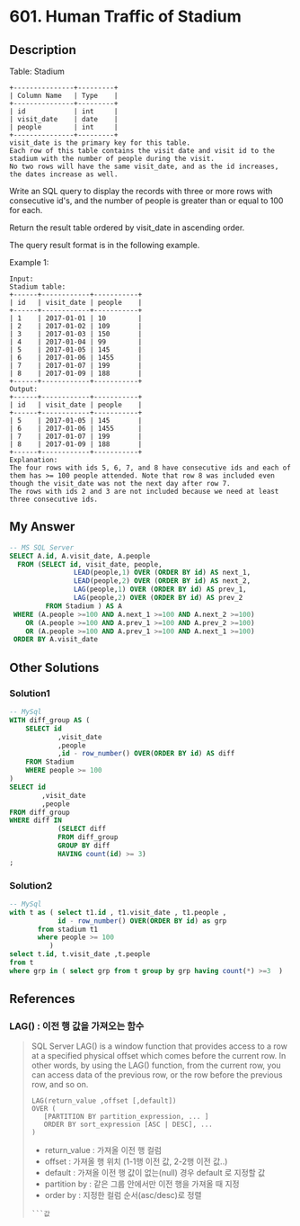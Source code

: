 # 601. Human Traffic of Stadium
## Description


Table: Stadium
```
+---------------+---------+
| Column Name   | Type    |
+---------------+---------+
| id            | int     |
| visit_date    | date    |
| people        | int     |
+---------------+---------+
visit_date is the primary key for this table.
Each row of this table contains the visit date and visit id to the stadium with the number of people during the visit.
No two rows will have the same visit_date, and as the id increases, the dates increase as well.
``` 

Write an SQL query to display the records with three or more rows with consecutive id's, and the number of people is greater than or equal to 100 for each.

Return the result table ordered by visit_date in ascending order.

The query result format is in the following example.

 

Example 1:
```
Input: 
Stadium table:
+------+------------+-----------+
| id   | visit_date | people    |
+------+------------+-----------+
| 1    | 2017-01-01 | 10        |
| 2    | 2017-01-02 | 109       |
| 3    | 2017-01-03 | 150       |
| 4    | 2017-01-04 | 99        |
| 5    | 2017-01-05 | 145       |
| 6    | 2017-01-06 | 1455      |
| 7    | 2017-01-07 | 199       |
| 8    | 2017-01-09 | 188       |
+------+------------+-----------+
Output: 
+------+------------+-----------+
| id   | visit_date | people    |
+------+------------+-----------+
| 5    | 2017-01-05 | 145       |
| 6    | 2017-01-06 | 1455      |
| 7    | 2017-01-07 | 199       |
| 8    | 2017-01-09 | 188       |
+------+------------+-----------+
Explanation: 
The four rows with ids 5, 6, 7, and 8 have consecutive ids and each of them has >= 100 people attended. Note that row 8 was included even though the visit_date was not the next day after row 7.
The rows with ids 2 and 3 are not included because we need at least three consecutive ids.
```

## My Answer 

```SQL
-- MS SQL Server 
SELECT A.id, A.visit_date, A.people
  FROM (SELECT id, visit_date, people, 
                LEAD(people,1) OVER (ORDER BY id) AS next_1, 
                LEAD(people,2) OVER (ORDER BY id) AS next_2,
                LAG(people,1) OVER (ORDER BY id) AS prev_1, 
                LAG(people,2) OVER (ORDER BY id) AS prev_2
         FROM Stadium ) AS A
 WHERE (A.people >=100 AND A.next_1 >=100 AND A.next_2 >=100)
    OR (A.people >=100 AND A.prev_1 >=100 AND A.prev_2 >=100)
    OR (A.people >=100 AND A.prev_1 >=100 AND A.next_1 >=100)
 ORDER BY A.visit_date
```

## Other Solutions 

### Solution1
```SQL
-- MySql
WITH diff_group AS (
    SELECT id
            ,visit_date
            ,people
            ,id - row_number() OVER(ORDER BY id) AS diff
    FROM Stadium
    WHERE people >= 100
)
SELECT id
        ,visit_date
        ,people 
FROM diff_group
WHERE diff IN 
            (SELECT diff
            FROM diff_group 
            GROUP BY diff
            HAVING count(id) >= 3)
;
```

### Solution2
```SQL
-- MySql
with t as ( select t1.id , t1.visit_date , t1.people , 
            id - row_number() OVER(ORDER BY id) as grp
       from stadium t1
       where people >= 100 
          )
select t.id, t.visit_date ,t.people
from t 
where grp in ( select grp from t group by grp having count(*) >=3  )
```


## References 

### LAG() : 이전 행 값을 가져오는 함수 
>SQL Server LAG() is a window function that provides access to a row at a specified physical offset which comes before the current row.
>In other words, by using the LAG() function, from the current row, you can access data of the previous row, or the row before the previous row, and so on.
>
>```
>LAG(return_value ,offset [,default]) 
>OVER (
>    [PARTITION BY partition_expression, ... ]
>    ORDER BY sort_expression [ASC | DESC], ...
>)
>```
> - return_value : 가져올 이전 행 컬럼
> - offset : 가져올 행 위치 (1-1행 이전 값, 2-2행 이전 값..)
> - default : 가져올 이전 행 값이 없는(null) 경우 default 로 지정할 값 
> - partition by : 같은 그룹 안에서만 이전 행을 가져올 때 지정 
> - order by : 지정한 컬럼 순서(asc/desc)로 정렬
>```행 
>```값
>```

